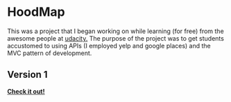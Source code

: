 # HoodMap
This was a project that I began working on while learning (for free) from the awesome people at [udacity.](www.udacity.com) The purpose of the project was to get students accustomed to using APIs (I employed yelp and google places) and the MVC pattern of development.

## Version 1
[**Check it out!**](http://taran.bus.sfu.ca/NeighborHoodMap/)
